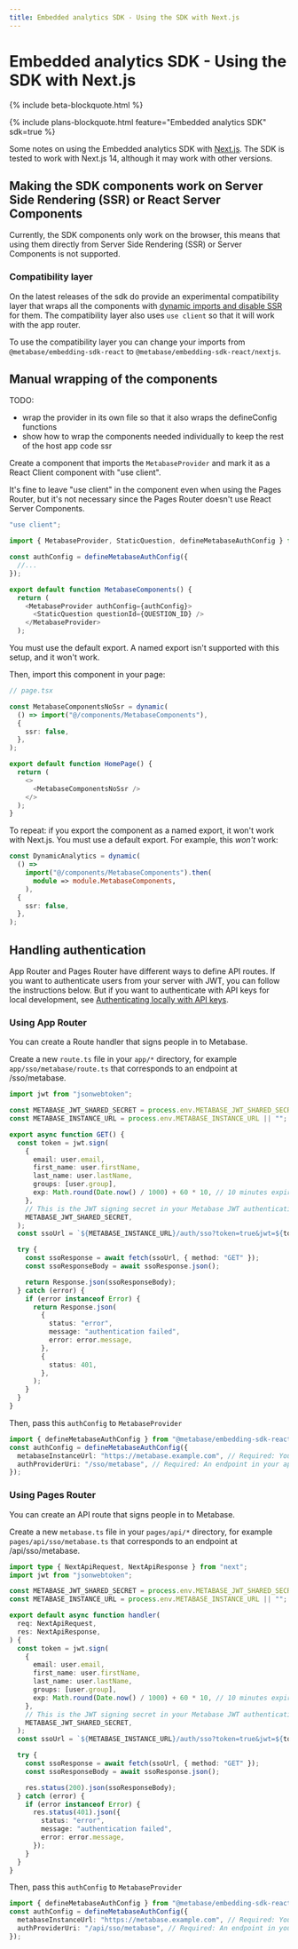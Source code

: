 ```yaml
---
title: Embedded analytics SDK - Using the SDK with Next.js
---
```


# Embedded analytics SDK - Using the SDK with Next.js

{% include beta-blockquote.html %}

{% include plans-blockquote.html feature="Embedded analytics SDK" sdk=true %}

Some notes on using the Embedded analytics SDK with [Next.js](https://nextjs.org/). The SDK is tested to work with Next.js 14, although it may work with other versions.

## Making the SDK components work on Server Side Rendering (SSR) or React Server Components

Currently, the SDK components only work on the browser, this means that using them directly from Server Side Rendering (SSR) or Server Components is not supported.

### Compatibility layer

On the latest releases of the sdk do provide an experimental compatibility layer that wraps all the components with [dynamic imports and disable SSR](https://nextjs.org/docs/pages/building-your-application/optimizing/lazy-loading#with-no-ssr) for them. The compatibility layer also uses `use client` so that it will work with the app router.

To use the compatibility layer you can change your imports from `@metabase/embedding-sdk-react` to `@metabase/embedding-sdk-react/nextjs`.

## Manual wrapping of the components

TODO:

- wrap the provider in its own file so that it also wraps the defineConfig functions
- show how to wrap the components needed individually to keep the rest of the host app code ssr

Create a component that imports the `MetabaseProvider` and mark it as a React Client component with "use client".

It's fine to leave "use client" in the component even when using the Pages Router, but it's not necessary since the Pages Router doesn't use React Server Components.

```typescript
"use client";

import { MetabaseProvider, StaticQuestion, defineMetabaseAuthConfig } from "@metabase/embedding-sdk-react";

const authConfig = defineMetabaseAuthConfig({
  //...
});

export default function MetabaseComponents() {
  return (
    <MetabaseProvider authConfig={authConfig}>
      <StaticQuestion questionId={QUESTION_ID} />
    </MetabaseProvider>
  );
```

You must use the default export. A named export isn't supported with this setup, and it won't work.

Then, import this component in your page:

```typescript
// page.tsx

const MetabaseComponentsNoSsr = dynamic(
  () => import("@/components/MetabaseComponents"),
  {
    ssr: false,
  },
);

export default function HomePage() {
  return (
    <>
      <MetabaseComponentsNoSsr />
    </>
  );
}
```

To repeat: if you export the component as a named export, it won't work with Next.js. You must use a default export. For example, this _won't_ work:

```typescript
const DynamicAnalytics = dynamic(
  () =>
    import("@/components/MetabaseComponents").then(
      module => module.MetabaseComponents,
    ),
  {
    ssr: false,
  },
);
```

## Handling authentication

App Router and Pages Router have different ways to define API routes. If you want to authenticate users from your server with JWT, you can follow the instructions below. But if you want to authenticate with API keys for local development, see [Authenticating locally with API keys](./authentication.md#authenticating-locally-with-api-keys).

### Using App Router

You can create a Route handler that signs people in to Metabase.

Create a new `route.ts` file in your `app/*` directory, for example `app/sso/metabase/route.ts` that corresponds to an endpoint at /sso/metabase.

```typescript
import jwt from "jsonwebtoken";

const METABASE_JWT_SHARED_SECRET = process.env.METABASE_JWT_SHARED_SECRET || "";
const METABASE_INSTANCE_URL = process.env.METABASE_INSTANCE_URL || "";

export async function GET() {
  const token = jwt.sign(
    {
      email: user.email,
      first_name: user.firstName,
      last_name: user.lastName,
      groups: [user.group],
      exp: Math.round(Date.now() / 1000) + 60 * 10, // 10 minutes expiration
    },
    // This is the JWT signing secret in your Metabase JWT authentication setting
    METABASE_JWT_SHARED_SECRET,
  );
  const ssoUrl = `${METABASE_INSTANCE_URL}/auth/sso?token=true&jwt=${token}`;

  try {
    const ssoResponse = await fetch(ssoUrl, { method: "GET" });
    const ssoResponseBody = await ssoResponse.json();

    return Response.json(ssoResponseBody);
  } catch (error) {
    if (error instanceof Error) {
      return Response.json(
        {
          status: "error",
          message: "authentication failed",
          error: error.message,
        },
        {
          status: 401,
        },
      );
    }
  }
}
```

Then, pass this `authConfig` to `MetabaseProvider`

```typescript
import { defineMetabaseAuthConfig } from "@metabase/embedding-sdk-react";
const authConfig = defineMetabaseAuthConfig({
  metabaseInstanceUrl: "https://metabase.example.com", // Required: Your Metabase instance URL
  authProviderUri: "/sso/metabase", // Required: An endpoint in your app that signs the user in and returns a session
});
```

### Using Pages Router

You can create an API route that signs people in to Metabase.

Create a new `metabase.ts` file in your `pages/api/*` directory, for example `pages/api/sso/metabase.ts` that corresponds to an endpoint at /api/sso/metabase.

```typescript
import type { NextApiRequest, NextApiResponse } from "next";
import jwt from "jsonwebtoken";

const METABASE_JWT_SHARED_SECRET = process.env.METABASE_JWT_SHARED_SECRET || "";
const METABASE_INSTANCE_URL = process.env.METABASE_INSTANCE_URL || "";

export default async function handler(
  req: NextApiRequest,
  res: NextApiResponse,
) {
  const token = jwt.sign(
    {
      email: user.email,
      first_name: user.firstName,
      last_name: user.lastName,
      groups: [user.group],
      exp: Math.round(Date.now() / 1000) + 60 * 10, // 10 minutes expiration
    },
    // This is the JWT signing secret in your Metabase JWT authentication setting
    METABASE_JWT_SHARED_SECRET,
  );
  const ssoUrl = `${METABASE_INSTANCE_URL}/auth/sso?token=true&jwt=${token}`;

  try {
    const ssoResponse = await fetch(ssoUrl, { method: "GET" });
    const ssoResponseBody = await ssoResponse.json();

    res.status(200).json(ssoResponseBody);
  } catch (error) {
    if (error instanceof Error) {
      res.status(401).json({
        status: "error",
        message: "authentication failed",
        error: error.message,
      });
    }
  }
}
```

Then, pass this `authConfig` to `MetabaseProvider`

```ts
import { defineMetabaseAuthConfig } from "@metabase/embedding-sdk-react";
const authConfig = defineMetabaseAuthConfig({
  metabaseInstanceUrl: "https://metabase.example.com", // Required: Your Metabase instance URL
  authProviderUri: "/api/sso/metabase", // Required: An endpoint in your app that signs the user in and returns a session
});
```
